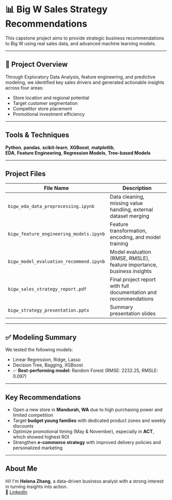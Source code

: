 # 📊 Big W Sales Strategy Recommendations

This capstone project aims to provide strategic business recommendations to Big W using real sales data, and advanced machine learning models.

---

## 🚀 Project Overview

Through Exploratory Data Analysis, feature engineering, and predictive modeling, we identified key sales drivers and generated actionable insights across four areas:

- Store location and regional potential
- Target customer segmentation
- Competitor store placement
- Promotional investment efficiency

---

## Tools & Techniques

**Python**, **pandas**, **scikit-learn**, **XGBoost**, **matplotlib**,  
**EDA**, **Feature Engineering**, **Regression Models**, **Tree-based Models**

---

## Project Files

| File Name | Description |
|----------|-------------|
| `bigw_eda_data_preprocessing.ipynb` | Data cleaning, missing value handling, external dataset merging |
| `bigw_feature_engineering_models.ipynb` | Feature transformation, encoding, and model training |
| `bigw_model_evaluation_recommend.ipynb` | Model evaluation (RMSE, RMSLE), feature importance, business insights |
| `bigw_sales_strategy_report.pdf` | Final project report with full documentation and recommendations |
| `bigw_strategy_presentation.pptx` | Summary presentation slides |

---

## ✅ Modeling Summary

We tested the following models:
- Linear Regression, Ridge, Lasso
- Decision Tree, Bagging, XGBoost
- ✅ **Best-performing model:** Random Forest (RMSE: 2232.25, RMSLE: 0.097)

---

## Key Recommendations

- Open a new store in **Mandurah, WA** due to high purchasing power and limited competition  
- Target **budget young families** with dedicated product zones and weekly discounts  
- Optimize promotional timing (May & November), especially in **ACT**, which showed highest ROI  
- Strengthen **e-commerce strategy** with improved delivery policies and personalized marketing

---

## About Me

Hi! I'm **Helena Zhang**, a data-driven business analyst with a strong interest in turning insights into action.  
🔗 [LinkedIn](https://www.linkedin.com/in/helena-zhang-au) 

